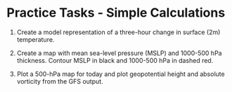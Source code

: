 # Practice Tasks - Simple Calculations

1.  Create a model representation of a three-hour change in surface (2m)
    temperature.

2.  Create a map with mean sea-level pressure (MSLP) and 1000-500 hPa
    thickness. Contour MSLP in black and 1000-500 hPa in dashed red.

3.  Plot a 500-hPa map for today and plot geopotential height and
    absolute vorticity from the GFS output.
